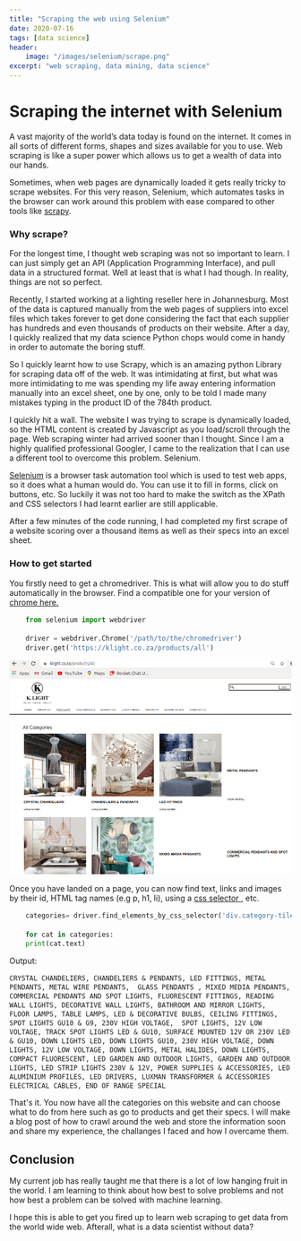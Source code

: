 ```yaml
---
title: "Scraping the web using Selenium"
date: 2020-07-16
tags: [data science]
header:
    image: "/images/selenium/scrape.png"
excerpt: "web scraping, data mining, data science"
---
```


# Scraping the internet with Selenium
A vast majority of the world’s data today is found on the internet. It comes in all sorts of different forms, shapes and sizes available for you to use. Web scraping is like a super power which allows us to get a wealth of data into our hands.

Sometimes, when web pages are dynamically loaded it gets really tricky to scrape websites. For this very reason, Selenium, which automates tasks in the browser can work around this problem with ease compared to other tools like [scrapy](https://scrapy.org/).

### Why scrape?
For the longest time, I thought web scraping was not so important to learn. I can just simply get an API (Application Programming Interface), and pull data in a structured format. Well at least that is what I had though. In reality, things are not so perfect.

Recently, I started working at a lighting reseller here in Johannesburg. Most of the data is captured manually from the web pages of suppliers into excel files which takes forever to get done considering the fact that each supplier has hundreds and even thousands of products on their website. After a day, I quickly realized that my data science Python chops would come in handy in order to automate the boring stuff.

So I quickly learnt how to use Scrapy, which is an amazing python Library for scraping data off of the web. It was intimidating at first, but what was more intimidating to me was spending my life away entering information manually into an excel sheet, one by one, only to be told I made many mistakes typing in the product ID of the 784th product.

I quickly hit a wall. The website I was trying to scrape is dynamically loaded, so the HTML content is created by Javascript as you load/scroll through the page. Web scraping winter had arrived sooner than I thought. Since I am a highly qualified professional Googler, I came to the realization that I can use a different tool to overcome this problem. Selenium.

[Selenium](https://www.selenium.dev/) is a browser task automation tool which is used to test web apps, so it does what a human would do. You can use it to fill in forms, click on buttons, etc. So luckily it was not too hard to make the switch as the XPath and CSS selectors I had learnt earlier are still applicable.

After a few minutes of the code running, I had completed my first scrape of a website scoring over a thousand items as well as their specs into an excel sheet. 

### How to get started
You firstly need to get a chromedriver. This is what will allow you to do stuff automatically in the browser. Find a compatible one for your version of [chrome here.](https://chromedriver.chromium.org/downloads)

```python
    from selenium import webdriver
    
    driver = webdriver.Chrome('/path/to/the/chromedriver')
    driver.get('https://klight.co.za/products/all')

```
<img src='/images/selenium/klight-all.png'>

Once you have landed on a page, you can now find text, links and images by their id, HTML tag names (e.g p, h1, li), using a [css selector ](https://www.w3schools.com/cssref/css_selectors.asp), etc.

```python
    categories= driver.find_elements_by_css_selector('div.category-tile h5')
    
    for cat in categories:
    print(cat.text)

```
Output:
```
CRYSTAL CHANDELIERS, CHANDELIERS & PENDANTS, LED FITTINGS, METAL PENDANTS, METAL WIRE PENDANTS,  GLASS PENDANTS , MIXED MEDIA PENDANTS, COMMERCIAL PENDANTS AND SPOT LIGHTS, FLUORESCENT FITTINGS, READING WALL LIGHTS, DECORATIVE WALL LIGHTS, BATHROOM AND MIRROR LIGHTS, 
FLOOR LAMPS, TABLE LAMPS, LED & DECORATIVE BULBS, CEILING FITTINGS, SPOT LIGHTS GU10 & G9, 230V HIGH VOLTAGE,  SPOT LIGHTS, 12V LOW VOLTAGE, TRACK SPOT LIGHTS LED & GU10, SURFACE MOUNTED 12V OR 230V LED & GU10, DOWN LIGHTS LED, DOWN LIGHTS GU10, 230V HIGH VOLTAGE, DOWN LIGHTS, 12V LOW VOLTAGE, DOWN LIGHTS, METAL HALIDES, DOWN LIGHTS, COMPACT FLUORESCENT, LED GARDEN AND OUTDOOR LIGHTS, GARDEN AND OUTDOOR LIGHTS, LED STRIP LIGHTS 230V & 12V, POWER SUPPLIES & ACCESSORIES, LED ALUMINIUM PROFILES, LED DRIVERS, LUXMAN TRANSFORMER & ACCESSORIES
ELECTRICAL CABLES, END OF RANGE SPECIAL
```

That's it. You now have all the categories on this website and can choose what to do from here such as go to products and get their specs. I will make a blog post of how to crawl around the web and store the information soon and share my experience, the challanges I faced and how I overcame them.

## Conclusion
My current job has really taught me that there is a lot of low hanging fruit in the world. I am learning to think about how best to solve problems and not how best a problem can be solved with machine learning.

I hope this is able to get you fired up to learn web scraping to get data from the world wide web. Afterall, what is a data scientist without data?
